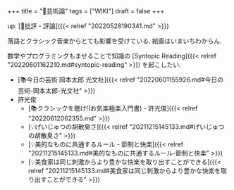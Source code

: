 +++
title = "🔖芸術論"
tags = ["WIKI"]
draft = false
+++

up: [📂批評・評論]({{< relref "20220528190341.md" >}})

落語とクラシック音楽からとても影響を受けている. 絵画はいまいちわからん.

数学やプログラミングもませることで知識の [Syntopic Reading]({{< relref "20220601162210.md#syntopic-reading" >}}) を起こしたい.

-   [📚今日の芸術  岡本太郎  光文社]({{< relref "20220601155926.md#今日の芸術-岡本太郎-光文社" >}})
-   許光俊
    -   [📚クラシックを聴け!(お気楽極楽入門書) - 許光俊]({{< relref "20220612062355.md" >}})
    -   [💡げいじゅつの胡散臭さ]({{< relref "20211215145133.md#げいじゅつの胡散臭さ" >}})
    -   [💡美的なものに共通するルール - 節制と快楽]({{< relref "20211215145133.md#美的なものに共通するルール-節制と快楽" >}})
    -   [💡美食家は同じ刺激からより豊かな快楽を取り出すことができる]({{< relref "20211215145133.md#美食家は同じ刺激からより豊かな快楽を取り出すことができる" >}})
